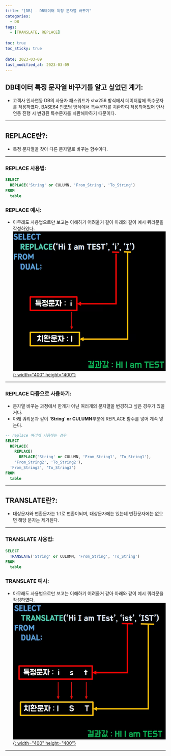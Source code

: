 ```yaml
---
title: "[DB] - DB데이터 특정 문자열 바꾸기"
categories:
  - DB
tags:
  - [TRANSLATE, REPLACE]

toc: true
toc_sticky: true

date: 2023-03-09
last_modified_at: 2023-03-09
---
```


## DB데이터 특정 문자열 바꾸기를 알고 싶었던 계기:
- 고객사 인사연동 DB의 사용자 패스워드가 sha256 방식에서 데이터앞에 특수문자를 적용하였다. BASE64 인코딩 방식에서 특수문자를 치환하여 적용되어있어 인사연동 진행 시 변경된 특수문자를 치환해야하기 때문이다.

* * *

## REPLACE란?:
- 특정 문자열을 찾아 다른 문자열로 바꾸는 함수이다.

* * *

### REPLACE 사용법:
```sql
SELECT
  REPLACE('String' or CULUMN, 'From_String', 'To_String')
FROM
  table
```

### REPLACE 예시:
- 아무래도 사용법으로만 보고는 이해하기 어려울거 같아 아래와 같이 예시 쿼리문을 작성하였다.
[![텍스트](/assets/images/DB/REPLACE%20%EC%98%88%EC%8B%9C%20%EC%BF%BC%EB%A6%AC%EB%AC%B8.png){: width="400" height="400"}](/assets/images/DB/REPLACE%20%EC%98%88%EC%8B%9C%20%EC%BF%BC%EB%A6%AC%EB%AC%B8.png)

* * *

### REPLACE 다중으로 사용하기:
- 문자열 바꾸는 과정에서 한개가 아닌 여러개의 문자열을 변경하고 싶은 경우가 있을거다.
- 아래 쿼리문과 같이 **'String' or CULUMN**부분에 REPLACE 함수를 넣어 계속 넣는다.

```sql
-- replace 여러개 사용하는 경우
SELECT
  REPLACE(
    REPLACE(
      REPLACE('String' or CULUMN, 'From_String1', 'To_String1'), 
    'From_String2', 'To_String2'), 
  'From_String3', 'To_String3')
FROM
  table
```

* * *

## TRANSLATE란?:
- 대상문자와 변환문자는 1:1로 변환이되며, 대상문자에는 있는데 변환문자에는 없으면 해당 문자는 제거된다.

* * *

### TRANSLATE 사용법:
```sql
SELECT
  TRANSLATE('String' or CULUMN, 'From_String', 'To_String')
FROM
  table
```

### TRANSLATE 예시:
- 아무래도 사용법으로만 보고는 이해하기 어려울거 같아 아래와 같이 예시 쿼리문을 작성하였다.
[![텍스트](/assets/images/DB/Translate%20%EC%98%88%EC%8B%9C%20%EC%BF%BC%EB%A6%AC%EB%AC%B8.png){: width="400" height="400"}](/assets/images/DB/Translate%20%EC%98%88%EC%8B%9C%20%EC%BF%BC%EB%A6%AC%EB%AC%B8.png)

* * *